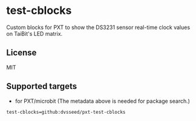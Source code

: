 # test-cblocks

Custom blocks for PXT to show the DS3231 sensor real-time clock values on TaiBit's LED matrix.

## License

MIT

## Supported targets

* for PXT/microbit
(The metadata above is needed for package search.)

```package
test-cblocks=github:dvsseed/pxt-test-cblocks
```

